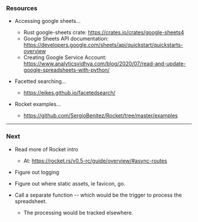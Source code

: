 ### Resources

- Accessing google sheets...
    - Rust google-sheets crate: <https://crates.io/crates/google-sheets4>
    - Google Sheets API documentation: <https://developers.google.com/sheets/api/quickstart/quickstarts-overview>
    - Creating Google Service Account: <https://www.analyticsvidhya.com/blog/2020/07/read-and-update-google-spreadsheets-with-python/>

- Facetted searching...
    - <https://eikes.github.io/facetedsearch/>

- Rocket examples...
    - <https://github.com/SergioBenitez/Rocket/tree/master/examples>

---

### Next

- Read more of Rocket intro
    - At: <https://rocket.rs/v0.5-rc/guide/overview/#async-routes>

- Figure out logging

- Figure out where static assets, ie favicon, go.

- Call a separate function -- which would be the trigger to process the spreadsheet.
    - The processing would be tracked elsewhere.
